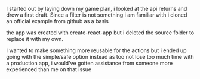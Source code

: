 I started out by laying down my game plan, i looked at the api returns and drew a first draft.
Since a filter is not something i am familiar with i cloned an official example from github as a basis

the app was created with create-react-app but i deleted the source folder to replace it with my own.

I wanted to make something more reusable for the actions but i ended up going with the simple/safe option instead as too not lose too much time
with a production app, i would've gotten assistance from someone more experienced than me on that issue
